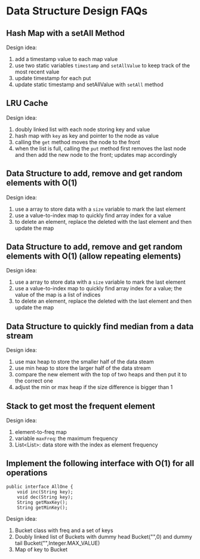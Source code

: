 # Data Structure Design FAQs

## Hash Map with a setAll Method

Design idea:

1. add a timestamp value to each map value
2. use two static variables `timestamp` and `setAllValue` to keep track of the most recent value
3. update timestamp for each put
4. update static timestamp and setAllValue with `setAll` method

## LRU Cache

Design idea: 
1. doubly linked list with each node storing key and value
2. hash map with `key` as key and pointer to the node as value 
3. calling the `get` method moves the node to the front
4. when the list is full, calling the `put` method first removes the last node and then
   add the new node to the front; updates map accordingly

## Data Structure to add, remove and get random elements with O(1)

Design idea:
1. use a array to store data with a `size` variable to mark the last element
2. use a value-to-index map to quickly find array index for a value
3. to delete an element, replace the deleted with the last element and then update the map
 
## Data Structure to add, remove and get random elements with O(1) (allow repeating elements)

Design idea:
1. use a array to store data with a `size` variable to mark the last element
2. use a value-to-index map to quickly find array index for a value; the value of the map is a list of indices
3. to delete an element, replace the deleted with the last element and then update the map

## Data Structure to quickly find median from a data stream

Design idea:
1. use max heap to store the smaller half of the data steam
2. use min heap to store the larger half of the data stream
3. compare the new element with the top of two heaps and then put it to the correct one
4. adjust the min or max heap if the size difference is bigger than 1

## Stack to get most the frequent element

Design idea:
1. element-to-freq map
2. variable `maxFreq`: the maximum frequency
3. List<List<Integer>>: data store with the index as element frequency

## Implement the following interface with O(1) for all operations

```
public interface AllOne {
    void inc(String key);
    void dec(String key);
    String getMaxKey();
    String getMinKey();
```

Design idea:
1. Bucket class with freq and a set of keys
2. Doubly linked list of Buckets with dummy head Bucket("",0) and dummy tail Bucket("",Integer.MAX_VALUE)
3. Map of key to Bucket

